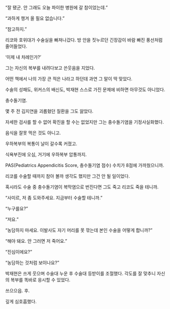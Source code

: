 “잘 됐군. 안 그래도 오늘 파이한 병원에 갈 참이었는데.”

“과하게 챙겨 올 필요 없습니다.”

“참고하지.”

리코와 호위대가 수술실을 빠져나갔다. 방 안을 짓누르던 긴장감이 바람 빠진 풍선처럼 줄어들었다.

‘이제 내 차례인가?’

그는 자신의 복부를 내려다보고 쓴웃음을 지었다.

어떤 책에서 나의 가장 큰 적은 나라고 하던데 과연 그 말이 딱 맞았다.

수술의 성패도, 위커스의 배신도, 박재현 스스로 가진 문제에 비하면 아무것도 아니었다.

충수돌기염.

몇 주 전 김지연을 괴롭혔던 질환을 그도 앓았다.

자세한 검사를 할 수 없어 확진을 할 수는 없었지만 그는 충수돌기염을 기정사실화했다.

음식을 잘못 먹은 것도 아니고.

우하복부의 복통이 날이 갈수록 커졌고.

식욕부진에 오심, 거기에 우하복부 압통까지.

PAS(Pediatrics Appendicitis Score, 충수돌기염 점수) 수치가 8점에 가까웠으니까.

리코를 수술할 때까지 참아 볼까 생각도 했지만 그건 안 될 일이었다.

혹시라도 수술 중 충수돌기염이 복막염으로 번진다면 그도 죽고 리코도 죽을 테니까.

“사미르, 저 좀 도와주세요. 지금부터 수술할 테니까.”

“누구를요?”

“저요.”

“농담하지 마세요. 이발사도 자기 머리를 못 깎는데 본인 수술을 어떻게 합니까?”

“해야 돼요. 안 그러면 저 죽어요.”

“진심이에요?”

“농담하는 것처럼 보이나요?”

박재현은 쓰게 웃으며 수술대 누운 후 수술대 등받이를 조절했다. 각도를 잘 맞추니 자신의 복부를 똑바로 응시할 수 있었다.

쓰으으읍. 후.

깊게 심호흡했다.